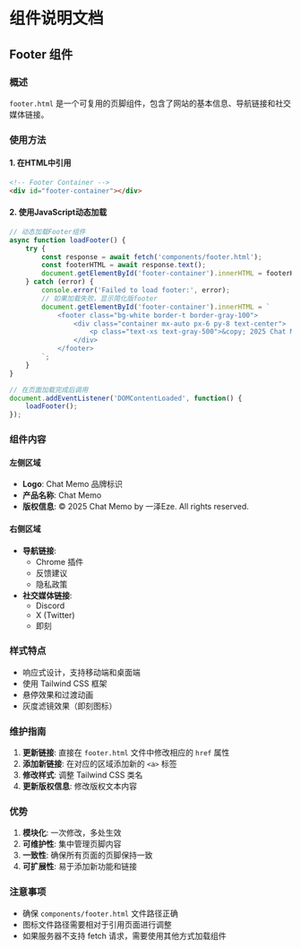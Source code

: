 # 组件说明文档

## Footer 组件

### 概述
`footer.html` 是一个可复用的页脚组件，包含了网站的基本信息、导航链接和社交媒体链接。

### 使用方法

#### 1. 在HTML中引用
```html
<!-- Footer Container -->
<div id="footer-container"></div>
```

#### 2. 使用JavaScript动态加载
```javascript
// 动态加载Footer组件
async function loadFooter() {
    try {
        const response = await fetch('components/footer.html');
        const footerHTML = await response.text();
        document.getElementById('footer-container').innerHTML = footerHTML;
    } catch (error) {
        console.error('Failed to load footer:', error);
        // 如果加载失败，显示简化版footer
        document.getElementById('footer-container').innerHTML = `
            <footer class="bg-white border-t border-gray-100">
                <div class="container mx-auto px-6 py-8 text-center">
                    <p class="text-xs text-gray-500">&copy; 2025 Chat Memo by 一泽Eze. All rights reserved.</p>
                </div>
            </footer>
        `;
    }
}

// 在页面加载完成后调用
document.addEventListener('DOMContentLoaded', function() {
    loadFooter();
});
```

### 组件内容

#### 左侧区域
- **Logo**: Chat Memo 品牌标识
- **产品名称**: Chat Memo
- **版权信息**: © 2025 Chat Memo by 一泽Eze. All rights reserved.

#### 右侧区域
- **导航链接**:
  - Chrome 插件
  - 反馈建议
  - 隐私政策
- **社交媒体链接**:
  - Discord
  - X (Twitter)
  - 即刻

### 样式特点
- 响应式设计，支持移动端和桌面端
- 使用 Tailwind CSS 框架
- 悬停效果和过渡动画
- 灰度滤镜效果（即刻图标）

### 维护指南

1. **更新链接**: 直接在 `footer.html` 文件中修改相应的 `href` 属性
2. **添加新链接**: 在对应的区域添加新的 `<a>` 标签
3. **修改样式**: 调整 Tailwind CSS 类名
4. **更新版权信息**: 修改版权文本内容

### 优势

1. **模块化**: 一次修改，多处生效
2. **可维护性**: 集中管理页脚内容
3. **一致性**: 确保所有页面的页脚保持一致
4. **可扩展性**: 易于添加新功能和链接

### 注意事项

- 确保 `components/footer.html` 文件路径正确
- 图标文件路径需要相对于引用页面进行调整
- 如果服务器不支持 fetch 请求，需要使用其他方式加载组件